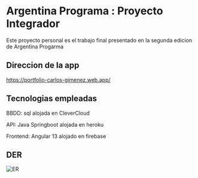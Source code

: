 # Argentina Programa : Proyecto Integrador 

Este proyecto personal es el trabajo final presentado en la segunda edicion de Argentina Progarma

## Direccion de la app

https://portfolio-carlos-gimenez.web.app/



## Tecnologias empleadas

BBDD: sql alojada en CleverCloud

API:  Java Springboot alojada en heroku

Frontend:  Angular 13 alojado en firebase


## DER

![ER](https://i.ibb.co/DMyBBxN/DER.jpg)




